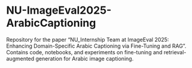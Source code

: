 # NU-ImageEval2025-ArabicCaptioning
Repository for the paper “NU_Internship Team at ImageEval 2025: Enhancing Domain-Specific Arabic Captioning via Fine-Tuning and RAG”. Contains code, notebooks, and experiments on fine-tuning and retrieval-augmented generation for Arabic image captioning.
